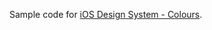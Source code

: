Sample code for [iOS Design System - Colours](https://www.applit.io/blog/ios-design-system-colours/).
